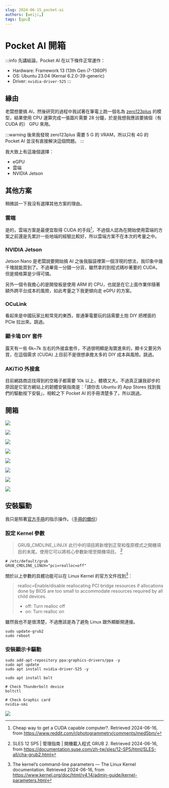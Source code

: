 ```yaml
---
slug: 2024-06-15_pocket-ai
authors: [weiji,]
tags: [gpu]
--- 
```


# Pocket AI 開箱

<head>
  <meta property="og:image" content="https://raw.githubusercontent.com/FlySkyPie/flyskypie.github.io/main/blog/2024-06-15_pocket-ai/img/01_pocket-ai.webp" />
</head>

:::info
先講結論，Pocket AI 在以下條件正常運作：
- Hardware: Framework 13 (13th Gen i7-1360P)
- OS: Ubuntu 23.04 (Kernal 6.2.0-39-generic)
- Driver: `nvidia-driver-525`
:::

## 緣由

老闆想要搞 AI，然後研究的過程中我試著在筆電上跑一個名為 [zero123plus](https://github.com/SUDO-AI-3D/zero123plus) 的模型，結果使用 CPU 運算完成一張圖片需要 28 分鐘，於是我想我應該要搞個（有 CUDA 的） GPU 來用。

:::warning
後來我發現 zero123plus 需要 5 G 的 VRAM，所以只有 4G 的 Pocket AI 並沒有直接解決這個問題。
:::

我大致上有這幾個選擇：

- eGPU
- 雲端
- NVIDIA Jetson

## 其他方案

稍微談一下我沒有選擇其他方案的理由。

### 雲端

是的，雲端方案是最便宜取得 CUDA 的手段[^cheap-cuda]，不過個人認為在開始使用雲端的方案之前還是先累計一些地端的經驗比較好，所以雲端方案不在本次的考量之中。

[^cheap-cuda]: Cheap way to get a CUDA capable computer?.  Retrieved 2024-06-16, from https://www.reddit.com/r/photogrammetry/comments/med5bm/

### NVIDIA Jetson

Jetson Nano 是老闆說要開始搞 AI 之後我腦袋裡第一個浮現的想法，我印象中幾千塊就能買到了。不過畢竟一分錢一分貨，雖然拿的到程式碼吵著要的 CUDA，但是規格算是少得可憐。

另外一個令我擔心的是開發板是使用 ARM 的 CPU，也就是在它上面作業伴隨著額外跨平台成本的風險，如此考量之下我更傾向走 eGPU 的方案。

### OCuLink

看起來是中國玩家比較常見的東西，普通筆電要玩的話需要土炮 DIY 把裡面的 PCIe 拉出來。跳過。

### 顯卡塢 DIY 套件

露天有一些 6k~7k 左右的外接盒套件，不過很明顯是淘寶進來的，顯卡又要另外買，在這個需求 (CUDA) 上目前不是很想承擔太多的 DIY 成本與風險。跳過。

### AKiTiO 外接盒

目前網路商店找得到的空箱子都需要 10k 以上，體積又大。不過真正讓我卻步的原因是它官方網站上的韌體安裝指南是：「請你去 Ubuntu 的 App Stores 找到我們的驅動按下安裝」，相較之下 Pocket AI 的手冊清楚多了，所以跳過。

## 開箱

![](./img/01_pocket-ai.webp)

![](./img/02_pocket-ai.webp)

![](./img/03_pocket-ai.webp)

![](./img/04_pocket-ai.webp)

![](./img/05_pocket-ai.webp)

![](./img/06_pocket-ai.webp)

![](./img/07_pocket-ai.webp)

![](./img/08_pocket-ai.webp)

## 安裝驅動

我只是照著[官方手冊](https://www.adlinktech.com/Products/Download.ashx?type=MDownload&isManual=yes&file=2079%5CPocket_AI_-_User_Manual_202307.pdf)的指示操作。（[手冊的備份](./attachments/Pocket_AI_-_User_Manual_202307.pdf)）

### 設定 Kernel 參數

> GRUB_CMDLINE_LINUX
>    此行中的項目將新增到正常和復原模式之開機項目的末尾。使用它可以將核心參數新增至開機項目。 [^GRUB_CMDLINE_LINUX]

```shell
# /etc/default/grub
GRUB_CMDLINE_LINUX="pci=realloc=off"
```

關於以上參數的具體功能可以在 Linux Kernel 的官方文件找到[^kernel-parameters-documentation]：

> realloc=Enable/disable reallocating PCI bridge resources if allocations done by BIOS are too small to accommodate resources required by all child devices.
> - off: Turn realloc off
> - on: Turn realloc on
>

雖然我也不是很清楚，不過應該是為了避免 Linux 跟外顯斷開連接。

```shell
sudo update-grub2
sudo reboot
```

[^GRUB_CMDLINE_LINUX]: SLES 12 SP5 | 管理指南 | 開機載入程式 GRUB 2. Retrieved 2024-06-16, from https://documentation.suse.com/zh-tw/sles/12-SP5/html/SLES-all/cha-grub2.html

[^kernel-parameters-documentation]: The kernel’s command-line parameters — The Linux Kernel documentation. Retrieved 2024-06-16, from https://www.kernel.org/doc/html/v4.14/admin-guide/kernel-parameters.html

### 安裝顯示卡驅動

```shell
sudo add-apt-repository ppa:graphics-drivers/ppa -y
sudo apt update
sudo apt install nvidia-driver-525 -y

sudo apt install bolt
```

```shell
# Check Thunderbolt device
boltctl

# Check Graphic card
nvidia-smi
```

![](./img/09_nvidia-smi.webp)
